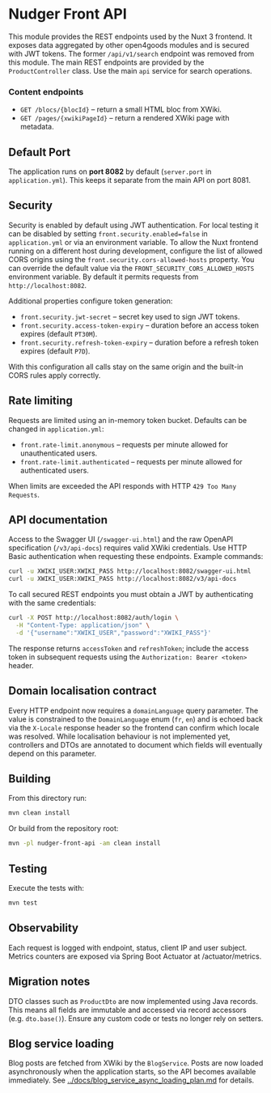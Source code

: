 # Nudger Front API

This module provides the REST endpoints used by the Nuxt 3 frontend. It exposes data aggregated by other open4goods modules and is secured with JWT tokens.
The former `/api/v1/search` endpoint was removed from this module.
The main REST endpoints are provided by the `ProductController` class.
Use the main `api` service for search operations.

### Content endpoints

- `GET /blocs/{blocId}` – return a small HTML bloc from XWiki.
- `GET /pages/{xwikiPageId}` – return a rendered XWiki page with metadata.

## Default Port

The application runs on **port 8082** by default (`server.port` in `application.yml`). This keeps it separate from the main API on port 8081.

## Security

Security is enabled by default using JWT authentication. For local testing it can be disabled by setting
`front.security.enabled=false` in `application.yml` or via an environment variable.
To allow the Nuxt frontend running on a different host during development, configure the list of allowed
CORS origins using the `front.security.cors-allowed-hosts` property. You can override the default value
via the `FRONT_SECURITY_CORS_ALLOWED_HOSTS` environment variable. By default it permits requests from
`http://localhost:8082`.

Additional properties configure token generation:

- `front.security.jwt-secret` – secret key used to sign JWT tokens.
- `front.security.access-token-expiry` – duration before an access token expires (default `PT30M`).
- `front.security.refresh-token-expiry` – duration before a refresh token expires (default `P7D`).

With this configuration all calls stay on the same origin and the built-in CORS
rules apply correctly.

## Rate limiting

Requests are limited using an in-memory token bucket. Defaults can be changed in
`application.yml`:

- `front.rate-limit.anonymous` – requests per minute allowed for unauthenticated users.
- `front.rate-limit.authenticated` – requests per minute allowed for authenticated users.

When limits are exceeded the API responds with HTTP `429 Too Many Requests`.

## API documentation

Access to the Swagger UI (`/swagger-ui.html`) and the raw OpenAPI specification
(`/v3/api-docs`) requires valid XWiki credentials. Use HTTP Basic
authentication when requesting these endpoints. Example commands:

```bash
curl -u XWIKI_USER:XWIKI_PASS http://localhost:8082/swagger-ui.html
curl -u XWIKI_USER:XWIKI_PASS http://localhost:8082/v3/api-docs
```

To call secured REST endpoints you must obtain a JWT by authenticating with the
same credentials:

```bash
curl -X POST http://localhost:8082/auth/login \
  -H "Content-Type: application/json" \
  -d '{"username":"XWIKI_USER","password":"XWIKI_PASS"}'
```

The response returns `accessToken` and `refreshToken`; include the access token
in subsequent requests using the `Authorization: Bearer <token>` header.

## Domain localisation contract

Every HTTP endpoint now requires a `domainLanguage` query parameter. The value
is constrained to the `DomainLanguage` enum (`fr`, `en`) and is echoed back via
the `X-Locale` response header so the frontend can confirm which locale was
resolved. While localisation behaviour is not implemented yet, controllers and
DTOs are annotated to document which fields will eventually depend on this
parameter.

## Building

From this directory run:

```bash
mvn clean install
```

Or build from the repository root:

```bash
mvn -pl nudger-front-api -am clean install
```

## Testing

Execute the tests with:

```bash
mvn test
```

## Observability

Each request is logged with endpoint, status, client IP and user subject. Metrics counters are exposed via Spring Boot Actuator at /actuator/metrics.

## Migration notes

DTO classes such as `ProductDto` are now implemented using Java records. This
means all fields are immutable and accessed via record accessors
(e.g. `dto.base()`). Ensure any custom code or tests no longer rely on
setters.

## Blog service loading

Blog posts are fetched from XWiki by the `BlogService`. Posts are now loaded asynchronously when the application starts, so the API becomes available immediately. See [../docs/blog_service_async_loading_plan.md](../docs/blog_service_async_loading_plan.md) for details.
